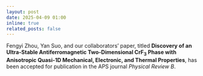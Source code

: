 ```yaml
---
layout: post
date: 2025-04-09 01:00
inline: true
related_posts: false
---
```


Fengyi Zhou, Yan Suo, and our collaborators’ paper, titled 
**Discovery of an Ultra-Stable Antiferromagnetic Two-Dimensional CrF$_3$ Phase with Anisotropic Quasi-1D Mechanical, Electronic, and Thermal Properties**, 
has been accepted for publication in the 
APS 
journal 
*Physical Review B*.
